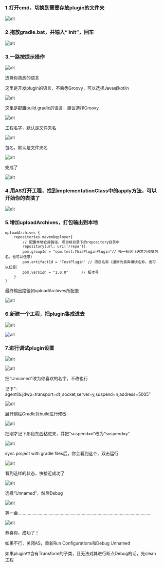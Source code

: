 ### 1.打开cmd，切换到需要存放plugin的文件夹
![alt](img/企业微信截图_15946484894716.png)

### 2.拖放gradle.bat，并输入“ init”，回车
![alt](img/企业微信截图_15946488634958.png)

### 3.一路按提示操作
![alt](img/企业微信截图_15946490263453.png)

选择你熟悉的语言

这里是开发plugin的语言，不熟悉Groovy，可以选择Java或kotlin

![alt](img/企业微信截图_15946490811830.png)

这里是配置build.gradle的语言，建议选择Groovy

![alt](img/企业微信截图_15946491511799.png)

工程名字，默认是文件夹名

![alt](img/企业微信截图_15946491972275.png)

包名，默认是文件夹名

![alt](img/企业微信截图_15946493125039.png)

完成了

![alt](img/企业微信截图_15946500932630.png)


### 4.用AS打开工程，找到implementationClass中的apply方法，可以开始你的表演了
![alt](img/企业微信截图_15946514463106.png)

### 5.增加uploadArchives，打包输出到本地
```
uploadArchives {
    repositories.mavenDeployer{
        // 配置本地仓库路径，项目根目录下的repository目录中
        repository(url: uri('/repo'))
        pom.groupId = "com.test.ThisPluginPlugin"// 唯一标识（通常为模块包名，也可以任意）
        pom.artifactId = "TestPlugin" // 项目名称（通常为类库模块名称，也可以任意）
        pom.version = "1.0.0"      // 版本号
    }
}
```
最终输出路径如uploadArchives所配置

![alt](img/企业微信截图_15947367742163.png)

### 6.新建一个工程，把plugin集成进去

![alt](img/企业微信截图_15947382931980.png)

![alt](img/企业微信截图_15947384116539.png)

### 7.进行调试plugin设置

![alt](img/企业微信截图_15947385518634.png)

![alt](img/企业微信截图_15947386658136.png)

把“Unnamed”改为你喜欢的名字，不改也行

记下“-agentlib:jdwp=transport=dt_socket,server=y,suspend=n,address=5005”

![alt](img/企业微信截图_15947387667844.png)

展开侧栏Gradle对build进行修改

![alt](img/企业微信截图_15947389522952.png)

把刚才记下那段东西粘进来，并把“suspend=n”改为“suspend=y”

![alt](img/企业微信截图_15947390612938.png)

sync project with gradle files后，你会看到这个，双击运行

![alt](img/企业微信截图_15947393331818.png)

看到这样的状态，快接近成功了

![alt](img/企业微信截图_1594739464238.png)

选择“Unnamed”，然后Debug

![alt](img/企业微信截图_15947395405297.png)

等一会………………………………………………………………………………………………

![alt](img/企业微信截图_15947396955629.png)

恭喜你，成功了！

如果不行，关闭AS，重新Run Configurations和Debug Unnamed

如果plugin中含有Transform的子类，且无法对其进行断点Debug的话，先clean工程